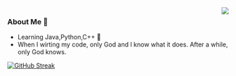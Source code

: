 <img align="right" src="https://github-readme-stats.vercel.app/api?username=cyc123456789&count_private=true&show_icons=true&hide=prs&theme=radical" />

### About Me 👋

- Learning Java,Python,C++ :shit:
- When I wirting my code, only God and I know what it does. After a while, only God knows.

[![GitHub Streak](https://github-readme-streak-stats.herokuapp.com?user=cyc123456789)](https://git.io/streak-stats)
